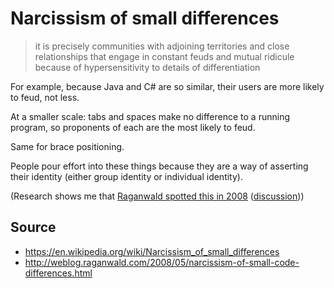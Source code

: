 # Narcissism of small differences

> it is precisely communities with adjoining territories and close relationships that engage in constant feuds and mutual ridicule because of hypersensitivity to details of differentiation

For example, because Java and C# are so similar, their users are more likely to feud, not less.

At a smaller scale: tabs and spaces make no difference to a running program, so proponents of each are the most likely to feud.

Same for brace positioning. 

People pour effort into these things because they are a way of asserting their identity (either group identity or individual identity).


(Research shows me that [Raganwald spotted this in 2008](http://weblog.raganwald.com/2008/05/narcissism-of-small-code-differences.html) ([discussion](https://news.ycombinator.com/item?id=6710668)))


## Source

 * <https://en.wikipedia.org/wiki/Narcissism_of_small_differences>
 * <http://weblog.raganwald.com/2008/05/narcissism-of-small-code-differences.html> 


